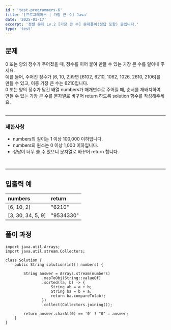 ```yaml
---
id : 'test-programmers-6'
title: '[프로그래머스 | 가장 큰 수] Java'
date: '2025-01-17'
excerpt: '정렬 문제 Lv.2 [가장 큰 수] 문제풀이(정답 포함) 글입니다.'
type: 'test'
---
```


## 문제

0 또는 양의 정수가 주어졌을 때, 정수를 이어 붙여 만들 수 있는 가장 큰 수를 알아내 주세요.<br>
예를 들어, 주어진 정수가 [6, 10, 2]라면 [6102, 6210, 1062, 1026, 2610, 2106]를 만들 수 있고, 이중 가장 큰 수는 6210입니다.<br>
0 또는 양의 정수가 담긴 배열 numbers가 매개변수로 주어질 때, 순서를 재배치하여 만들 수 있는 가장 큰 수를 문자열로 바꾸어 return 하도록 solution 함수를 작성해주세요.<br>
<br>

***

### 제한사항

* numbers의 길이는 1 이상 100,000 이하입니다.
* numbers의 원소는 0 이상 1,000 이하입니다.
* 정답이 너무 클 수 있으니 문자열로 바꾸어 return 합니다.

<br>

***

## 입출력 예

|numbers|return|
|:-|:-|
|[6, 10, 2]|"6210"|
|[3, 30, 34, 5, 9]|"9534330"|

## 풀이 과정

~~~
import java.util.Arrays;
import java.util.stream.Collectors;

class Solution {
    public String solution(int[] numbers) {

        String answer = Arrays.stream(numbers)
                .mapToObj(String::valueOf)
                .sorted((a, b) -> {
                    String ab = a + b;
                    String ba = b + a;
                    return ba.compareTo(ab);
                })
                .collect(Collectors.joining());

        return answer.charAt(0) == '0' ? "0" : answer;
    }
}
~~~